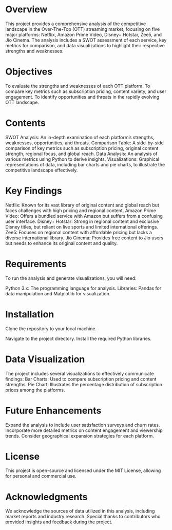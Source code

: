 # Overview
This project provides a comprehensive analysis of the competitive landscape in the Over-The-Top (OTT) streaming market, focusing on five major platforms: Netflix, Amazon Prime Video, Disney+ Hotstar, Zee5, and Jio Cinema. The analysis includes a SWOT assessment of each service, key metrics for comparison, and data visualizations to highlight their respective strengths and weaknesses.

# Objectives
To evaluate the strengths and weaknesses of each OTT platform.
To compare key metrics such as subscription pricing, content variety, and user engagement.
To identify opportunities and threats in the rapidly evolving OTT landscape.
# Contents
SWOT Analysis: An in-depth examination of each platform’s strengths, weaknesses, opportunities, and threats.
Comparison Table: A side-by-side comparison of key metrics such as subscription pricing, original content strength, regional focus, and global reach.
Data Analysis: An analysis of various metrics using Python to derive insights.
Visualizations: Graphical representations of data, including bar charts and pie charts, to illustrate the competitive landscape effectively.
# Key Findings
Netflix: Known for its vast library of original content and global reach but faces challenges with high pricing and regional content.
Amazon Prime Video: Offers a bundled service with Amazon but suffers from a confusing user interface.
Disney+ Hotstar: Strong in regional content and exclusive Disney titles, but reliant on live sports and limited international offerings.
Zee5: Focuses on regional content with affordable pricing but lacks a diverse international library.
Jio Cinema: Provides free content to Jio users but needs to enhance its original content and quality.
# Requirements
To run the analysis and generate visualizations, you will need:

Python 3.x: The programming language for analysis.
Libraries: Pandas for data manipulation and Matplotlib for visualization.

# Installation
Clone the repository to your local machine.

Navigate to the project directory.
Install the required Python libraries.

# Data Visualization
The project includes several visualizations to effectively communicate findings:
Bar Charts: Used to compare subscription pricing and content strengths.
Pie Chart: Illustrates the percentage distribution of subscription prices among the platforms.

# Future Enhancements
Expand the analysis to include user satisfaction surveys and churn rates.
Incorporate more detailed metrics on content engagement and viewership trends.
Consider geographical expansion strategies for each platform.

# License
This project is open-source and licensed under the MIT License, allowing for personal and commercial use.

# Acknowledgments
We acknowledge the sources of data utilized in this analysis, including market reports and industry research. Special thanks to contributors who provided insights and feedback during the project.

